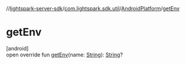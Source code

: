 //[lightspark-server-sdk](../../../index.md)/[com.lightspark.sdk.util](../index.md)/[AndroidPlatform](index.md)/[getEnv](get-env.md)

# getEnv

[android]\
open override fun [getEnv](get-env.md)(name: [String](https://kotlinlang.org/api/latest/jvm/stdlib/kotlin/-string/index.html)): [String](https://kotlinlang.org/api/latest/jvm/stdlib/kotlin/-string/index.html)?

